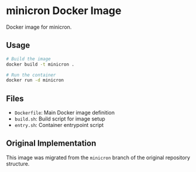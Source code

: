 # minicron Docker Image

Docker image for minicron.

## Usage

```bash
# Build the image
docker build -t minicron .

# Run the container
docker run -d minicron
```

## Files

- `Dockerfile`: Main Docker image definition
- `build.sh`: Build script for image setup
- `entry.sh`: Container entrypoint script

## Original Implementation

This image was migrated from the `minicron` branch of the original repository structure.
